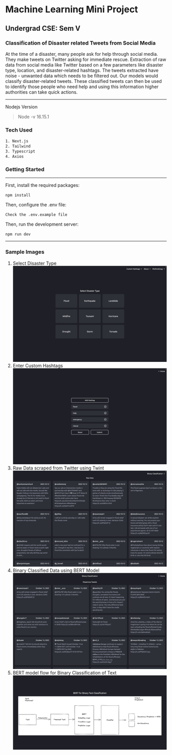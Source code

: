 # Machine Learning Mini Project

## Undergrad CSE: Sem V

### Classification of Disaster related Tweets from Social Media

At the time of a disaster, many people ask for help through social media. They make tweets on Twitter asking for
immediate rescue. Extraction of raw data from social media like Twitter based on a few parameters like disaster type,
location, and disaster-related hashtags. The tweets extracted have noise - unwanted data which needs to be filtered out.
Our models would classify disaster-related tweets. These classified tweets can then be used to identify those people who
need help and using this information higher authorities can take quick actions.

---
Nodejs Version

> Node -v
> 16.15.1

### Tech Used

```
1. Next.js
2. Tailwind
3. Typescript
4. Axios
```

### Getting Started

---

First, install the required packages:

```
npm install
```

Then, configure the .env file:

```
Check the .env.example file
```

Then, run the development server:

```
npm run dev
```

---

### Sample Images

1. Select Disaster Type
   ![](public/sample-images/index.png)
2. Enter Custom Hashtags
   ![](public/sample-images/custom-hashtags.png)
3. Raw Data scraped from Twitter using Twint
   ![](public/sample-images/raw-data.png)
4. Binary Classified Data using BERT Model
   ![](public/sample-images/binary-classified-data.png)
5. BERT model flow for Binary Classification of Text
   ![](public/sample-images/model-flow.png)
